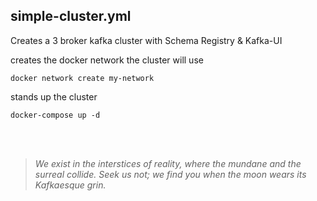 
## simple-cluster.yml
Creates a 3 broker kafka cluster with Schema Registry & Kafka-UI

creates the docker network the cluster will use
```
docker network create my-network
```

stands up the cluster
```
docker-compose up -d
```


</br></br>

> *We exist in the interstices of reality, where the mundane and the surreal collide. Seek us not; we find
you when the moon wears its Kafkaesque grin.*
